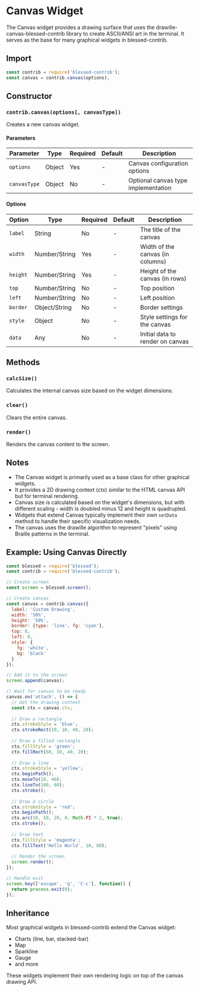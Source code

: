 # Canvas Widget

The Canvas widget provides a drawing surface that uses the drawille-canvas-blessed-contrib library to create ASCII/ANSI art in the terminal. It serves as the base for many graphical widgets in blessed-contrib.

## Import

```javascript
const contrib = require('blessed-contrib');
const canvas = contrib.canvas(options);
```

## Constructor

### `contrib.canvas(options[, canvasType])`

Creates a new canvas widget.

#### Parameters

| Parameter | Type | Required | Default | Description |
|-----------|------|----------|---------|-------------|
| `options` | Object | Yes | - | Canvas configuration options |
| `canvasType` | Object | No | - | Optional canvas type implementation |

#### Options

| Option | Type | Required | Default | Description |
|--------|------|----------|---------|-------------|
| `label` | String | No | - | The title of the canvas |
| `width` | Number/String | Yes | - | Width of the canvas (in columns) |
| `height` | Number/String | Yes | - | Height of the canvas (in rows) |
| `top` | Number/String | No | - | Top position |
| `left` | Number/String | No | - | Left position |
| `border` | Object/String | No | - | Border settings |
| `style` | Object | No | - | Style settings for the canvas |
| `data` | Any | No | - | Initial data to render on canvas |

## Methods

### `calcSize()`

Calculates the internal canvas size based on the widget dimensions.

### `clear()`

Clears the entire canvas.

### `render()`

Renders the canvas content to the screen.

## Notes

- The Canvas widget is primarily used as a base class for other graphical widgets.
- It provides a 2D drawing context (ctx) similar to the HTML canvas API but for terminal rendering.
- Canvas size is calculated based on the widget's dimensions, but with different scaling - width is doubled minus 12 and height is quadrupled.
- Widgets that extend Canvas typically implement their own `setData` method to handle their specific visualization needs.
- The canvas uses the drawille algorithm to represent "pixels" using Braille patterns in the terminal.

## Example: Using Canvas Directly

```javascript
const blessed = require('blessed');
const contrib = require('blessed-contrib');

// Create screen
const screen = blessed.screen();

// Create canvas
const canvas = contrib.canvas({
  label: 'Custom Drawing',
  width: '50%',
  height: '50%',
  border: {type: 'line', fg: 'cyan'},
  top: 0,
  left: 0,
  style: {
    fg: 'white',
    bg: 'black'
  }
});

// Add it to the screen
screen.append(canvas);

// Wait for canvas to be ready
canvas.on('attach', () => {
  // Get the drawing context
  const ctx = canvas.ctx;
  
  // Draw a rectangle
  ctx.strokeStyle = 'blue';
  ctx.strokeRect(10, 10, 40, 20);
  
  // Draw a filled rectangle
  ctx.fillStyle = 'green';
  ctx.fillRect(60, 10, 40, 20);
  
  // Draw a line
  ctx.strokeStyle = 'yellow';
  ctx.beginPath();
  ctx.moveTo(10, 40);
  ctx.lineTo(100, 60);
  ctx.stroke();
  
  // Draw a circle
  ctx.strokeStyle = 'red';
  ctx.beginPath();
  ctx.arc(50, 50, 20, 0, Math.PI * 2, true);
  ctx.stroke();
  
  // Draw text
  ctx.fillStyle = 'magenta';
  ctx.fillText('Hello World', 10, 80);
  
  // Render the screen
  screen.render();
});

// Handle exit
screen.key(['escape', 'q', 'C-c'], function() {
  return process.exit(0);
});
```

## Inheritance

Most graphical widgets in blessed-contrib extend the Canvas widget:

- Charts (line, bar, stacked-bar)
- Map
- Sparkline
- Gauge
- and more

These widgets implement their own rendering logic on top of the canvas drawing API.